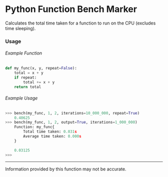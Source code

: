 # Python Function Bench Marker
Calculates the total time taken for a function to run on the CPU (excludes time sleeping).

### Usage

###### Example Function

```python
def my_func(x, y, repeat=False):
    total = x + y
    if repeat:
        total += x + y
    return total
```

###### Example Usage

```python
>>> bench(my_func, 1, 2, iterations=10_000_000, repeat=True)
    0.40625
>>> bench(my_func, 1, 2, output=True, iterations=1_000_000)
    Function: my_func{
        Total time taken: 0.031s
        Average time taken: 0.000s
    }
	
    0.03125
>>> 
```

--------

Information provided by this function may not be accurate.
